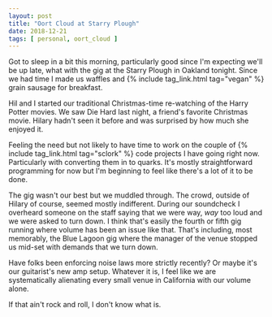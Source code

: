 ```yaml
---
layout: post
title: "Oort Cloud at Starry Plough"
date: 2018-12-21
tags: [ personal, oort_cloud ]
---
```


Got to sleep in a bit this morning, particularly good since I'm expecting we'll
be up late, what with the gig at the Starry Plough in Oakland tonight. Since we
had time I made us waffles and {% include tag_link.html tag="vegan" %} grain
sausage for breakfast.

Hil and I started our traditional Christmas-time re-watching of the Harry Potter
movies. We saw Die Hard last night, a friend's favorite Christmas movie. Hilary
hadn't seen it before and was surprised by how much she enjoyed it.

Feeling the need but not likely to have time to work on the couple of
{% include tag_link.html tag="sclork" %} code projects I have going right now.
Particularly with converting them in to quarks. It's mostly straightforward
programming for now but I'm beginning to feel like there's a lot of it to be
done.

The gig wasn't our best but we muddled through. The crowd, outside of Hilary
of course, seemed mostly indifferent. During our soundcheck I overheard someone
on the staff saying that we were way, *way* too loud and we were asked to turn
down. I think that's easily the fourth or fifth gig running where volume has
been an issue like that. That's including, most memorably, the Blue Lagoon
gig where the manager of the venue stopped us mid-set with demands that we
turn down.

Have folks been enforcing noise laws more strictly recently? Or maybe it's our
guitarist's new amp setup. Whatever it is, I feel like we are systematically
alienating every small venue in California with our volume alone.

If that ain't rock and roll, I don't know what is.

